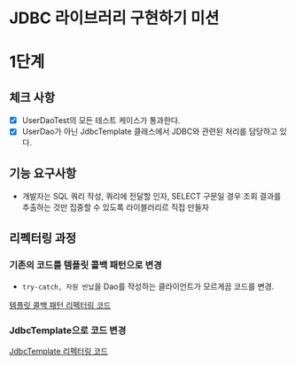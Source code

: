 # JDBC 라이브러리 구현하기 미션

# 1단계 

## 체크 사항
- [x] UserDaoTest의 모든 테스트 케이스가 통과한다.
- [x] UserDao가 아닌 JdbcTemplate 클래스에서 JDBC와 관련된 처리를 담당하고 있다.

## 기능 요구사항
- 개발자는 SQL 쿼리 작성, 쿼리에 전달할 인자, SELECT 구문일 경우 조회 결과를 추출하는 것만 집중할 수 있도록 라이블러리르 직접 만들자

## 리펙터링 과정

### 기존의 코드를 템플릿 콜백 패턴으로 변경

- `try-catch, 자원 반납`을 Dao를 작성하는 클라이언트가 모르게끔 코드를 변경.

[템플릿 콜백 패턴 리펙터링 코드](docs/step1_refactor_1_template_callback.md)

### JdbcTemplate으로 코드 변경

[JdbcTemplate 리펙터링 코드](docs/step1_refactor_2_jdbc_template.md)
